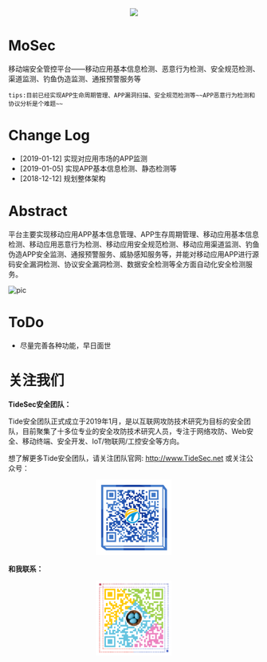<div align=center><img src=images/logo.png width=30% ></div>

# MoSec

移动端安全管控平台——移动应用基本信息检测、恶意行为检测、安全规范检测、渠道监测、钓鱼伪造监测、通报预警服务等

```
tips:目前已经实现APP生命周期管理、APP漏洞扫描、安全规范检测等~~APP恶意行为检测和协议分析是个难题~~

```

# Change Log

- [2019-01-12] 实现对应用市场的APP监测
- [2019-01-05] 实现APP基本信息检测、静态检测等
- [2018-12-12] 规划整体架构
 
# Abstract

平台主要实现移动应用APP基本信息管理、APP生存周期管理、移动应用基本信息检测、移动应用恶意行为检测、移动应用安全规范检测、移动应用渠道监测、钓鱼伪造APP安全监测、通报预警服务、威胁感知服务等，并能对移动应用APP进行源码安全漏洞检测、协议安全漏洞检测、数据安全检测等全方面自动化安全检测服务。

![pic](images/mosec.jpg)


# ToDo

- 尽量完善各种功能，早日面世




# 关注我们

**TideSec安全团队：**

Tide安全团队正式成立于2019年1月，是以互联网攻防技术研究为目标的安全团队，目前聚集了十多位专业的安全攻防技术研究人员，专注于网络攻防、Web安全、移动终端、安全开发、IoT/物联网/工控安全等方向。

想了解更多Tide安全团队，请关注团队官网: http://www.TideSec.net 或关注公众号：

<div align=center><img src=images/ewm.png width=30% ></div>

**和我联系：**

<div align=center><img src=images/zjwf.png width=30% ></div>